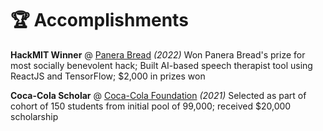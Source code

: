 # 🏆 Accomplishments
**HackMIT Winner** @ [Panera Bread]() _(2022)_
Won Panera Bread's prize for most socially benevolent hack; Built AI-based speech therapist tool using ReactJS and TensorFlow; $2,000 in prizes won

**Coca-Cola Scholar** @ [Coca-Cola Foundation]() _(2021)_
Selected as part of cohort of 150 students from initial pool of 99,000; received $20,000 scholarship